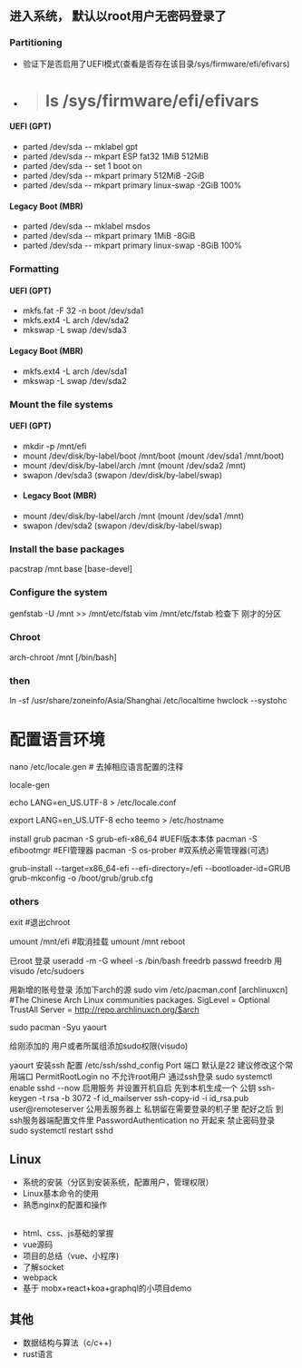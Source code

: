 ## 进入系统， 默认以root用户无密码登录了
### Partitioning 
- 验证下是否启用了UEFI模式(查看是否存在该目录/sys/firmware/efi/efivars)
- > # ls /sys/firmware/efi/efivars
####  UEFI (GPT)
- parted /dev/sda -- mklabel gpt
- parted /dev/sda -- mkpart ESP fat32 1MiB 512MiB
- parted /dev/sda -- set 1 boot on
- parted /dev/sda -- mkpart primary 512MiB -2GiB
- parted /dev/sda -- mkpart primary linux-swap -2GiB 100%
#### Legacy Boot (MBR)
- parted /dev/sda -- mklabel msdos
- parted /dev/sda -- mkpart primary 1MiB -8GiB
- parted /dev/sda -- mkpart primary linux-swap -8GiB 100%
  
### Formatting
####  UEFI (GPT)
- mkfs.fat -F 32 -n boot /dev/sda1
- mkfs.ext4 -L arch /dev/sda2
- mkswap -L swap /dev/sda3
#### Legacy Boot (MBR)
- mkfs.ext4 -L arch /dev/sda1
- mkswap -L swap /dev/sda2
### Mount the file systems
####  UEFI (GPT)
- mkdir -p /mnt/efi
- mount /dev/disk/by-label/boot /mnt/boot (mount /dev/sda1 /mnt/boot)
- mount /dev/disk/by-label/arch /mnt (mount /dev/sda2 /mnt)
- swapon /dev/sda3 (swapon /dev/disk/by-label/swap)
- #### Legacy Boot (MBR)
- mount /dev/disk/by-label/arch /mnt (mount /dev/sda1 /mnt)
- swapon /dev/sda2 (swapon /dev/disk/by-label/swap)
### Install the base packages
pacstrap /mnt base [base-devel]
### Configure the system
genfstab -U /mnt >> /mnt/etc/fstab
vim /mnt/etc/fstab 检查下 刚才的分区
### Chroot
arch-chroot /mnt [/bin/bash]

### then
ln -sf /usr/share/zoneinfo/Asia/Shanghai /etc/localtime
hwclock --systohc
# 配置语言环境
nano /etc/locale.gen
    # 去掉相应语言配置的注释

locale-gen

echo LANG=en_US.UTF-8 > /etc/locale.conf

export LANG=en_US.UTF-8
echo teemo > /etc/hostname

install grub
pacman -S grub-efi-x86_64               #UEFI版本本体
pacman -S efibootmgr                    #EFI管理器
pacman -S os-prober                     #双系统必需管理器(可选)

grub-install --target=x86_64-efi --efi-directory=/efi --bootloader-id=GRUB
grub-mkconfig -o /boot/grub/grub.cfg

### others
exit                                    #退出chroot

umount /mnt/efi                    #取消挂载
umount /mnt
reboot      

已root 登录
useradd -m -G wheel -s /bin/bash freedrb
passwd freedrb
用visudo /etc/sudoers

用新增的账号登录
添加下arch的源
sudo vim /etc/pacman.conf
[archlinuxcn]
#The Chinese Arch Linux communities packages.
SigLevel = Optional TrustAll
Server   = http://repo.archlinuxcn.org/$arch

sudo pacman -Syu yaourt

给刚添加的 用户或者所属组添加sudo权限(visudo)

yaourt 安装ssh
配置 /etc/ssh/sshd_config
Port 端口 默认是22 建议修改这个常用端口
PermitRootLogin no  不允许root用户 通过ssh登录
sudo systemctl enable sshd --now 启用服务 并设置开机自启
先到本机生成一个 公钥
ssh-keygen -t rsa -b 3072 -f id_mailserver
ssh-copy-id -i  id_rsa.pub user@remoteserver
公用丢服务器上 私钥留在需要登录的机子里
配好之后
到ssh服务器端配置文件里
PasswordAuthentication no 开起来  禁止密码登录
sudo systemctl restart sshd



## Linux
- 系统的安装（分区到安装系统，配置用户，管理权限）
- Linux基本命令的使用
- 熟悉nginx的配置和操作

##  
- html、css、js基础的掌握
- vue源码
- 项目的总结（vue、小程序)
- 了解socket
- webpack
- 基于 mobx+react+koa+graphql的小项目demo

## 其他
- 数据结构与算法（c/c++)
- rust语言